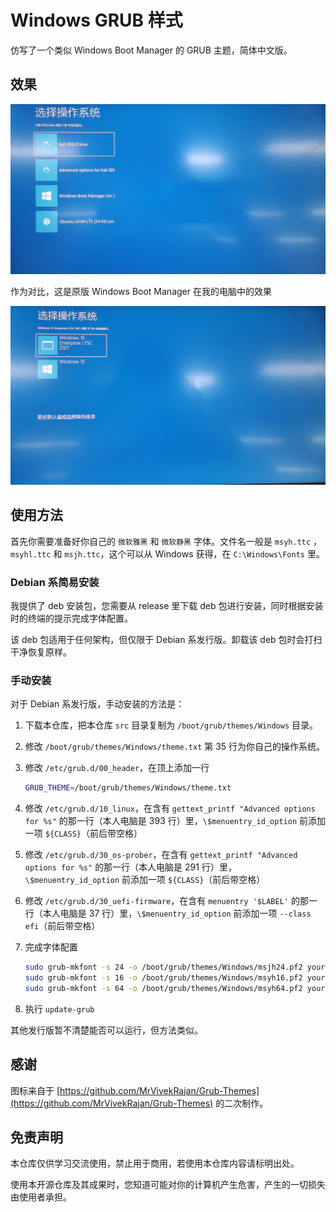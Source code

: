 # Windows GRUB 样式

仿写了一个类似 Windows Boot Manager 的 GRUB 主题，简体中文版。

## 效果

![1](./img/1.png)

作为对比，这是原版 Windows Boot Manager 在我的电脑中的效果

![2](./img/2.png)

## 使用方法

首先你需要准备好你自己的 `微软雅黑` 和 `微软静黑` 字体。文件名一般是 `msyh.ttc` ，`msyhl.ttc` 和 `msjh.ttc`，这个可以从 Windows 获得，在 `C:\Windows\Fonts` 里。

### Debian 系简易安装

我提供了 deb 安装包，您需要从 release 里下载 deb 包进行安装，同时根据安装时的终端的提示完成字体配置。

该 deb 包适用于任何架构，但仅限于 Debian 系发行版。卸载该 deb 包时会打扫干净恢复原样。

### 手动安装

对于 Debian 系发行版，手动安装的方法是：

1. 下载本仓库，把本仓库 `src` 目录复制为 `/boot/grub/themes/Windows` 目录。
2. 修改 `/boot/grub/themes/Windows/theme.txt` 第 35 行为你自己的操作系统。
3. 修改 `/etc/grub.d/00_header`，在顶上添加一行

   ```bash
   GRUB_THEME=/boot/grub/themes/Windows/theme.txt
   ````

4. 修改 `/etc/grub.d/10_linux`，在含有 `gettext_printf "Advanced options for %s"` 的那一行（本人电脑是 393 行）里，`\$menuentry_id_option` 前添加一项 `${CLASS}`（前后带空格）
5. 修改 `/etc/grub.d/30_os-prober`，在含有 `gettext_printf "Advanced options for %s"` 的那一行（本人电脑是 291 行）里，`\$menuentry_id_option` 前添加一项 `${CLASS}`（前后带空格）
6. 修改 `/etc/grub.d/30_uefi-firmware`，在含有 `menuentry '$LABEL'` 的那一行（本人电脑是 37 行）里，`\$menuentry_id_option` 前添加一项 `--class efi`（前后带空格）
7. 完成字体配置

   ```bash
   sudo grub-mkfont -s 24 -o /boot/grub/themes/Windows/msjh24.pf2 your/msjh.ttc
   sudo grub-mkfont -s 16 -o /boot/grub/themes/Windows/msyh16.pf2 your/msyh.ttc
   sudo grub-mkfont -s 64 -o /boot/grub/themes/Windows/msyh64.pf2 your/msyhl.ttc
   ```

8. 执行 `update-grub`

其他发行版暂不清楚能否可以运行，但方法类似。

## 感谢

图标来自于 [https://github.com/MrVivekRajan/Grub-Themes](https://github.com/MrVivekRajan/Grub-Themes) 的二次制作。

## 免责声明

本仓库仅供学习交流使用，禁止用于商用，若使用本仓库内容请标明出处。

使用本开源仓库及其成果时，您知道可能对你的计算机产生危害，产生的一切损失由使用者承担。
